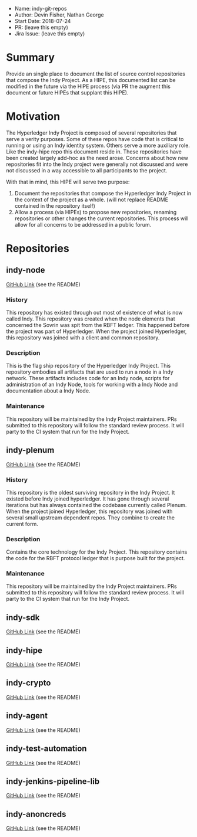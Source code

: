 - Name: indy-git-repos
- Author: Devin Fisher, Nathan George
- Start Date: 2018-07-24
- PR: (leave this empty)
- Jira Issue: (leave this empty)

# Summary
[summary]: #summary

Provide an single place to document the list of source control repositories that compose 
the Indy Project. As a HIPE, this documented list can be modified in the future via the HIPE process 
(via PR the augment this document or future HIPEs that supplant this HIPE).

# Motivation
[motivation]: #motivation

The Hyperledger Indy Project is composed of several repositories that serve a verity purposes. Some of 
these repos have code that is critical to running or using an Indy identity system. Others serve a more auxiliary
role. Like the indy-hipe repo this document reside in. These repositories have been created largely add-hoc as the
need arose. Concerns about how new repositories fit into the Indy project were generally not discussed and were not
discussed in a way accessible to all participants to the project. 

With that in mind, this HIPE will serve two purpose:
1. Document the repositories that compose the Hyperledger Indy Project in the context of the project as a whole. (will 
not replace README contained in the repository itself)
2. Allow a process (via HIPEs) to propose new repositories, renaming repositories or other changes the current 
repositories. This process will allow for all concerns to be addressed in a public forum.
  

# Repositories
[tutorial]: #Repositories

## indy-node

[GitHub Link](https://github.com/hyperledger/indy-node) (see the README)

### History
This repository has existed through out most of existence of what is now called Indy. This repository was
created when the node elements that concerned the Sovrin was spit from the RBFT ledger. This happened before
the project was part of Hyperledger. When the project joined Hyperledger, this repository was joined with a
client and common repository.
 
### Description
This is the flag ship repository of the Hyperledger Indy Project. This repository embodies all artifacts 
that are used to run a node in a Indy network. These artifacts includes code for an Indy node, scripts for 
administration of an Indy Node, tools for working with a Indy Node and documentation about a Indy Node. 

### Maintenance
This repository will be maintained by the Indy Project maintainers. PRs submitted to this repository will follow 
the standard review process. It will party to the CI system that run for the Indy Project. 


## indy-plenum

[GitHub Link](https://github.com/hyperledger/indy-plenum) (see the README)

### History
This repository is the oldest surviving repository in the Indy Project. It existed before Indy joined hyperledger. 
It has gone through several iterations but has always contained the codebase currently called Plenum. When the project
joined Hyperledger, this repository was joined with several small upstream dependent repos. They combine to create the
current form.
 
### Description
Contains the core technology for the Indy Project. This repository contains the code for the RBFT protocol ledger that 
is purpose built for the project. 


### Maintenance
This repository will be maintained by the Indy Project maintainers. PRs submitted to this repository will follow 
the standard review process. It will party to the CI system that run for the Indy Project. 

## indy-sdk

[GitHub Link](https://github.com/hyperledger/indy-sdk) (see the README)

## indy-hipe

[GitHub Link](https://github.com/hyperledger/indy-hipe) (see the README)

## indy-crypto

[GitHub Link](https://github.com/hyperledger/indy-crypto) (see the README)

## indy-agent

[GitHub Link](https://github.com/hyperledger/indy-agent) (see the README)

## indy-test-automation

[GitHub Link](https://github.com/hyperledger/indy-test-automation) (see the README)

## indy-jenkins-pipeline-lib

[GitHub Link](https://github.com/hyperledger/indy-jenkins-pipeline-lib) (see the README)

## indy-anoncreds

[GitHub Link](https://github.com/hyperledger/indy-anoncreds) (see the README)






